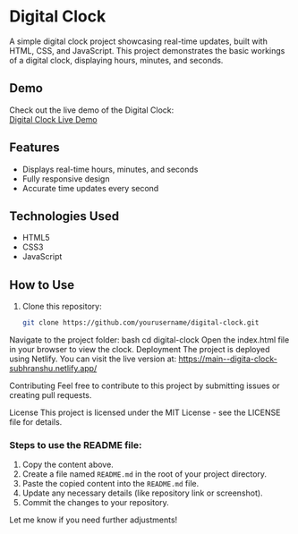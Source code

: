 # Digital Clock

A simple digital clock project showcasing real-time updates, built with HTML, CSS, and JavaScript. This project demonstrates the basic workings of a digital clock, displaying hours, minutes, and seconds.

## Demo

Check out the live demo of the Digital Clock:  
[Digital Clock Live Demo](https://main--digita-clock-subhranshu.netlify.app/)

## Features

- Displays real-time hours, minutes, and seconds
- Fully responsive design
- Accurate time updates every second

## Technologies Used

- HTML5
- CSS3
- JavaScript

## How to Use

1. Clone this repository:
   ```bash
   git clone https://github.com/yourusername/digital-clock.git
Navigate to the project folder:
bash
cd digital-clock
Open the index.html file in your browser to view the clock.
Deployment
The project is deployed using Netlify. You can visit the live version at:
https://main--digita-clock-subhranshu.netlify.app/

Contributing
Feel free to contribute to this project by submitting issues or creating pull requests.

License
This project is licensed under the MIT License - see the LICENSE file for details.

### Steps to use the README file:

1. Copy the content above.
2. Create a file named `README.md` in the root of your project directory.
3. Paste the copied content into the `README.md` file.
4. Update any necessary details (like repository link or screenshot).
5. Commit the changes to your repository.

Let me know if you need further adjustments!

